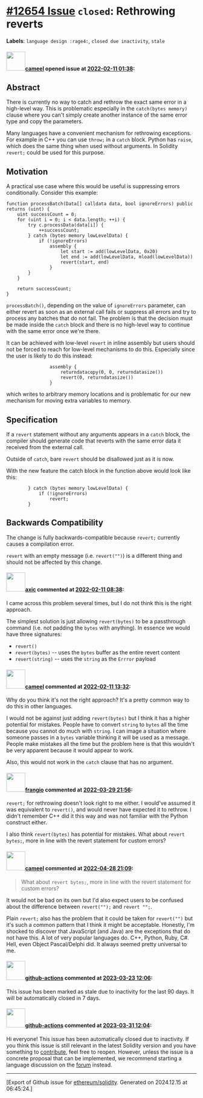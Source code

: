 # [\#12654 Issue](https://github.com/ethereum/solidity/issues/12654) `closed`: Rethrowing reverts
**Labels**: `language design :rage4:`, `closed due inactivity`, `stale`


#### <img src="https://avatars.githubusercontent.com/u/137030?v=4" width="50">[cameel](https://github.com/cameel) opened issue at [2022-02-11 01:38](https://github.com/ethereum/solidity/issues/12654):

## Abstract
There is currently no way to catch and rethrow the exact same error in a high-level way. This is problematic especially in the `catch(bytes memory)` clause where you can't simply create another instance of the same error type and copy the parameters.

Many languages have a convenient mechanism for rethrowing exceptions. For example in C++ you can use `throw;` in a `catch` block. Python has `raise`, which does the same thing when used without arguments. In Solidity `revert;` could be used for this purpose.

## Motivation
A practical use case where this would be useful is suppressing errors conditionally. Consider this example:

```solidity
function processBatch(Data[] calldata data, bool ignoreErrors) public returns (uint) {
    uint successCount = 0;
    for (uint i = 0; i < data.length; ++i) {
        try c.processData(data[i]) {
            ++successCount;
        } catch (bytes memory lowLevelData) {
            if (!ignoreErrors)
                assembly {
                    let start := add(lowLevelData, 0x20)
                    let end := add(lowLevelData, mload(lowLevelData))
                    revert(start, end)
                }
        }
    }

    return successCount;
}
```
`processBatch()`, depending on the value of `ignoreErrors` parameter, can either revert as soon as an external call fails or suppress all errors and try to process any batches that do not fail. The problem is that the decision must be made inside the `catch` block and there is no high-level way to continue with the same error once we're there.

It can be achieved with low-level `revert` in inline assembly but users should not be forced to reach for low-level mechanisms to do this. Especially since the user is likely to do this instead:
```solidity
                assembly {
                    returndatacopy(0, 0, returndatasize())
                    revert(0, returndatasize())
                }
```
which writes to arbitrary memory locations and is problematic for our new mechanism for moving extra variables to memory.

## Specification
If a `revert` statement without any arguments appears in a `catch` block, the compiler should generate code that reverts with the same error data it received from the external call.

Outside of `catch`, bare `revert` should be disallowed just as it is now.

With the new feature the catch block in the function above would look like this:
```solidity
        } catch (bytes memory lowLevelData) {
            if (!ignoreErrors)
                revert;
        }
```

## Backwards Compatibility

The change is fully backwards-compatible because `revert;` currently causes a compilation error.

`revert` with an empty message (i.e.  `revert("")`) is a different thing and should not be affected by this change.

#### <img src="https://avatars.githubusercontent.com/u/20340?v=4" width="50">[axic](https://github.com/axic) commented at [2022-02-11 08:38](https://github.com/ethereum/solidity/issues/12654#issuecomment-1035982297):

I came across this problem several times, but I do not think this is the right approach.

The simplest solution is just allowing `revert(bytes)` to be a passthrough command (i.e. not padding the `bytes` with anything). In essence we would have three signatures:
- `revert()`
- `revert(bytes)` -- uses the `bytes` buffer as the entire revert content
- `revert(string)` -- uses the `string` as the `Errror` payload

#### <img src="https://avatars.githubusercontent.com/u/137030?v=4" width="50">[cameel](https://github.com/cameel) commented at [2022-02-11 13:32](https://github.com/ethereum/solidity/issues/12654#issuecomment-1036217792):

Why do you think it's not the right approach? It's a pretty common way to do this in other languages.

I would not be against just adding `revert(bytes)` but I think it has a higher potential for mistakes. People have to convert `string` to `bytes` all the time because you cannot do much with `string`. I can image a situation where someone passes in a `bytes` variable thinking it will be used as a message. People make mistakes all the time but the problem here is that this wouldn't be very apparent because it would appear to work.

Also, this would not work in the `catch` clause that has no argument.

#### <img src="https://avatars.githubusercontent.com/u/481465?v=4" width="50">[frangio](https://github.com/frangio) commented at [2022-03-29 21:56](https://github.com/ethereum/solidity/issues/12654#issuecomment-1082410373):

`revert;` for rethrowing doesn't look right to me either. I would've assumed it was equivalent to `revert()`, and would never have expected it to rethrow. I didn't remember C++ did it this way and was not familiar with the Python construct either.

I also think `revert(bytes)` has potential for mistakes. What about `revert bytes;`, more in line with the revert statement for custom errors?

#### <img src="https://avatars.githubusercontent.com/u/137030?v=4" width="50">[cameel](https://github.com/cameel) commented at [2022-04-28 21:09](https://github.com/ethereum/solidity/issues/12654#issuecomment-1112656682):

> What about `revert bytes;`, more in line with the revert statement for custom errors? 

It would not be bad on its own but I'd also expect users to be confused about the difference between `revert("");` and `revert "";`.

Plain `revert;` also has the problem that it could be taken for `revert("")` but it's such a common pattern that I think it might be acceptable. Honestly, I'm shocked to discover that JavaScript (and Java) are the exceptions that do not have this. A lot of very popular languages do. C++, Python, Ruby, C#. Hell, even Object Pascal/Delphi did. It always seemed pretty universal to me.

#### <img src="https://avatars.githubusercontent.com/in/15368?v=4" width="50">[github-actions](https://github.com/apps/github-actions) commented at [2023-03-23 12:06](https://github.com/ethereum/solidity/issues/12654#issuecomment-1481076133):

This issue has been marked as stale due to inactivity for the last 90 days.
It will be automatically closed in 7 days.

#### <img src="https://avatars.githubusercontent.com/in/15368?v=4" width="50">[github-actions](https://github.com/apps/github-actions) commented at [2023-03-31 12:04](https://github.com/ethereum/solidity/issues/12654#issuecomment-1491825885):

Hi everyone! This issue has been automatically closed due to inactivity.
If you think this issue is still relevant in the latest Solidity version and you have something to [contribute](https://docs.soliditylang.org/en/latest/contributing.html), feel free to reopen.
However, unless the issue is a concrete proposal that can be implemented, we recommend starting a language discussion on the [forum](https://forum.soliditylang.org) instead.


-------------------------------------------------------------------------------



[Export of Github issue for [ethereum/solidity](https://github.com/ethereum/solidity). Generated on 2024.12.15 at 06:45:24.]
